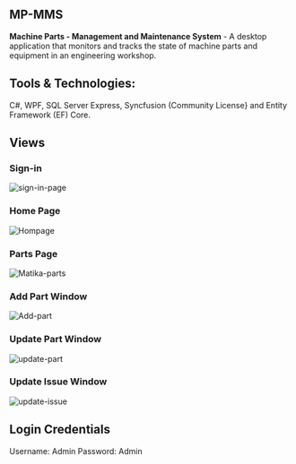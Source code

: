 ## MP-MMS

<b>Machine Parts - Management and Maintenance System</b> - A desktop application that monitors and tracks the state of machine parts and equipment in an engineering workshop. 

## Tools & Technologies:
C#, WPF, SQL Server Express, Syncfusion (Community License} and Entity Framework (EF) Core.

## Views
### Sign-in
![sign-in-page](https://user-images.githubusercontent.com/65626254/202802782-62d3c04f-32b1-45cb-9114-7a00e1ca457b.jpg)
### Home Page
![Hompage](https://user-images.githubusercontent.com/65626254/202802825-c1bce4b2-5bd4-45ea-b9c0-0b3a72984f57.jpg)
### Parts Page
![Matika-parts](https://user-images.githubusercontent.com/65626254/202803303-e29c715c-303d-48dc-8902-201463a3ba60.jpg)
### Add Part Window
![Add-part](https://user-images.githubusercontent.com/65626254/202803327-b96a4842-e110-437e-8f62-bc7d82820151.jpg)
### Update Part Window
![update-part](https://user-images.githubusercontent.com/65626254/202803340-bfd4c249-95f6-40ab-b033-ff16155c862f.jpg)
### Update Issue Window
![update-issue](https://user-images.githubusercontent.com/65626254/202803348-2232c7a8-9315-44f7-8a5f-24cd56e98404.jpg)

## Login Credentials
Username: Admin Password: Admin
